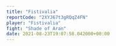 ```yaml
---
title: "Fistivalia"
reportCode: "2XYJ67t3gRQqZ4FN"
player: "Fistivalia"
fight: "Shade of Aran"
date: 2021-08-23T19:07:58.042000+00:00
---
```

